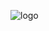 ![logo](https://lh3.googleusercontent.com/bQRwTojpPxgUJu6TmSbyvvjRP5V6w2I_ihUeVShGpywLGr1y8kw2B8WAb2c_rokjeMxZc3l2UMSC5p-unD0YA8iGmLDIvfgheV7wQC0w)
